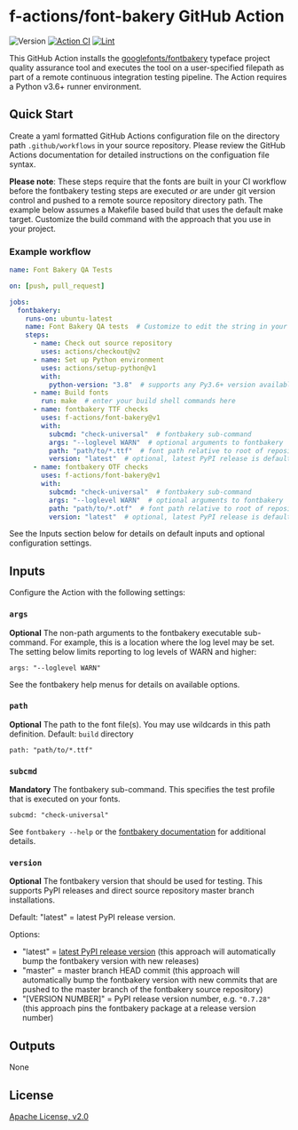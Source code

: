 # f-actions/font-bakery GitHub Action

![Version](https://img.shields.io/github/v/release/f-actions/font-bakery?sort=semver)
[![Action CI](https://github.com/f-actions/font-bakery/workflows/Action%20CI/badge.svg)](https://github.com/f-actions/font-bakery/actions?query=workflow%3A%22Action+CI%22)
[![Lint](https://github.com/f-actions/font-bakery/workflows/Lint/badge.svg)](https://github.com/f-actions/font-bakery/actions?query=workflow%3ALint)

This GitHub Action installs the [googlefonts/fontbakery](https://github.com/googlefonts/fontbakery/) typeface project quality assurance tool and executes the tool on a user-specified filepath as part of a remote continuous integration testing pipeline.  The Action requires a Python v3.6+ runner environment.

## Quick Start

Create a yaml formatted GitHub Actions configuration file on the directory path `.github/workflows` in your source repository.  Please review the GitHub Actions documentation for detailed instructions on the configuation file syntax.

**Please note**: These steps require that the fonts are built in your CI workflow before the fontbakery testing steps are executed *or* are under git version control and pushed to a remote source repository directory path.  The example below assumes a Makefile based build that uses the default make target.  Customize the build command with the approach that you use in your project.

### Example workflow

```yaml
name: Font Bakery QA Tests

on: [push, pull_request]

jobs:
  fontbakery:
    runs-on: ubuntu-latest
    name: Font Bakery QA tests  # Customize to edit the string in your GitHub CI UI
    steps:
      - name: Check out source repository
        uses: actions/checkout@v2
      - name: Set up Python environment
        uses: actions/setup-python@v1
        with:
          python-version: "3.8"  # supports any Py3.6+ version available in Actions
      - name: Build fonts
        run: make  # enter your build shell commands here
      - name: fontbakery TTF checks
        uses: f-actions/font-bakery@v1
        with:
          subcmd: "check-universal"  # fontbakery sub-command
          args: "--loglevel WARN"  # optional arguments to fontbakery
          path: "path/to/*.ttf"  # font path relative to root of repository
          version: "latest"  # optional, latest PyPI release is default
      - name: fontbakery OTF checks
        uses: f-actions/font-bakery@v1
        with:
          subcmd: "check-universal"  # fontbakery sub-command
          args: "--loglevel WARN"  # optional arguments to fontbakery
          path: "path/to/*.otf"  # font path relative to root of repository
          version: "latest"  # optional, latest PyPI release is default
```

See the Inputs section below for details on default inputs and optional configuration settings.

## Inputs

Configure the Action with the following settings:

### `args`

**Optional** The non-path arguments to the fontbakery executable sub-command.  For example, this is a location where the log level may be set. The setting below limits reporting to log levels of WARN and higher:

```
args: "--loglevel WARN"
```

 See the fontbakery help menus for details on available options.

### `path`

**Optional** The path to the font file(s).  You may use wildcards in this path definition. Default: `build` directory

 ```
path: "path/to/*.ttf"
 ```

### `subcmd`

**Mandatory** The fontbakery sub-command.  This specifies the test profile that is executed on your fonts.

 ```
subcmd: "check-universal"
 ```

 See `fontbakery --help` or the [fontbakery documentation](https://font-bakery.readthedocs.io/en/stable/) for additional details.

### `version`

**Optional** The fontbakery version that should be used for testing.  This supports PyPI releases and direct source repository master branch installations.  

Default: "latest" = latest PyPI release version.

Options:

- "latest" = [latest PyPI release version](https://pypi.org/project/fontbakery/) (this approach will automatically bump the fontbakery version with new releases)
- "master" = master branch HEAD commit (this approach will automatically bump the fontbakery version with new commits that are pushed to the master branch of the fontbakery source repository)
- "[VERSION NUMBER]" = PyPI release version number, e.g. `"0.7.28"` (this approach pins the fontbakery package at a release version number)

## Outputs

None

## License

[Apache License, v2.0](LICENSE)
